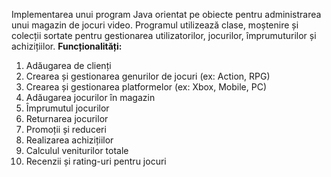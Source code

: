 Implementarea unui program Java orientat pe obiecte pentru administrarea unui magazin de jocuri video. Programul utilizează clase, moștenire și colecții sortate pentru gestionarea utilizatorilor, jocurilor, împrumuturilor și achizițiilor.
**Funcționalități:**
1. Adăugarea de clienți
2. Crearea și gestionarea genurilor de jocuri (ex: Action, RPG)
3. Crearea și gestionarea platformelor (ex: Xbox, Mobile, PC)
4. Adăugarea jocurilor în magazin
5. Împrumutul jocurilor
6. Returnarea jocurilor
7. Promoții și reduceri
8. Realizarea achizițiilor
9. Calculul veniturilor totale
10. Recenzii și rating-uri pentru jocuri
